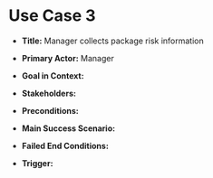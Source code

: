 # Use Case 3

* __Title:__
Manager collects package risk information

* __Primary Actor:__
Manager

* __Goal in Context:__


* __Stakeholders:__


* __Preconditions:__


* __Main Success Scenario:__


* __Failed End Conditions:__


* __Trigger:__
